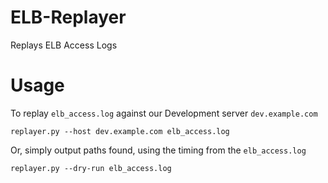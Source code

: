 # ELB-Replayer
Replays ELB Access Logs

# Usage

To replay `elb_access.log` against our Development server `dev.example.com`

    replayer.py --host dev.example.com elb_access.log

Or, simply output paths found, using the timing from the `elb_access.log`

    replayer.py --dry-run elb_access.log
